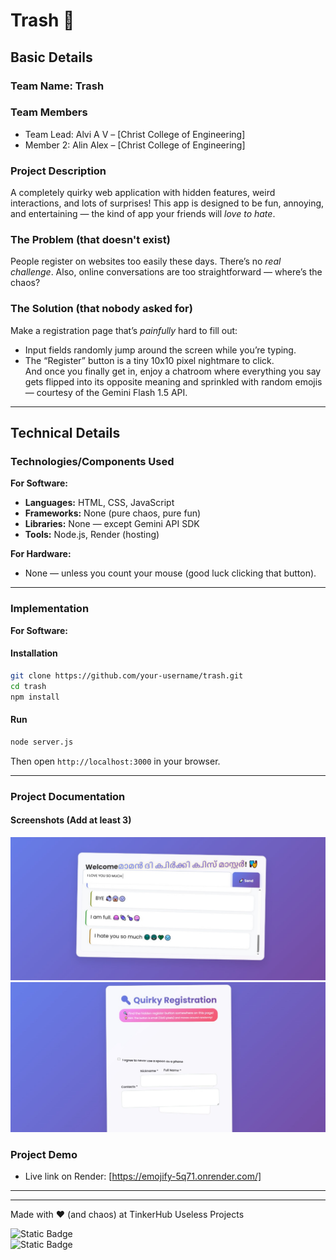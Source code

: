 # Trash 🎯

## Basic Details  
### Team Name: Trash  

### Team Members  
- Team Lead: Alvi A V – [Christ College of Engineering]  
- Member 2: Alin Alex – [Christ College of Engineering]  

### Project Description  
A completely quirky web application with hidden features, weird interactions, and lots of surprises! This app is designed to be fun, annoying, and entertaining — the kind of app your friends will *love to hate*.  

### The Problem (that doesn't exist)  
People register on websites too easily these days. There’s no *real challenge*. Also, online conversations are too straightforward — where’s the chaos?  

### The Solution (that nobody asked for)  
Make a registration page that’s *painfully* hard to fill out:  
- Input fields randomly jump around the screen while you’re typing.  
- The “Register” button is a tiny 10x10 pixel nightmare to click.  
And once you finally get in, enjoy a chatroom where everything you say gets flipped into its opposite meaning and sprinkled with random emojis — courtesy of the Gemini Flash 1.5 API.  

---

## Technical Details  

### Technologies/Components Used  

**For Software:**  
- **Languages:** HTML, CSS, JavaScript  
- **Frameworks:** None (pure chaos, pure fun)  
- **Libraries:** None — except Gemini API SDK  
- **Tools:** Node.js, Render (hosting)  

**For Hardware:**  
- None — unless you count your mouse (good luck clicking that button).  

---

### Implementation  

**For Software:**  

#### Installation  
```bash
git clone https://github.com/your-username/trash.git
cd trash
npm install
```

#### Run  
```bash
node server.js
```
Then open `http://localhost:3000` in your browser.  

---

### Project Documentation  

#### Screenshots (Add at least 3)  
![](image_2025-08-09_153653010.png)
![](image_2025-08-09_153556921.png)


### Project Demo  

  
- Live link on Render: [https://emojify-5q71.onrender.com/]  

---

---

Made with ❤️ (and chaos) at TinkerHub Useless Projects  

![Static Badge](https://img.shields.io/badge/TinkerHub-24?color=%23000000&link=https%3A%2F%2Fwww.tinkerhub.org%2F)  
![Static Badge](https://img.shields.io/badge/UselessProjects--25-25?link=https%3A%2F%2Fwww.tinkerhub.org%2Fevents%2FQ2Q1TQKX6Q%2FUseless%2520Projects)  
